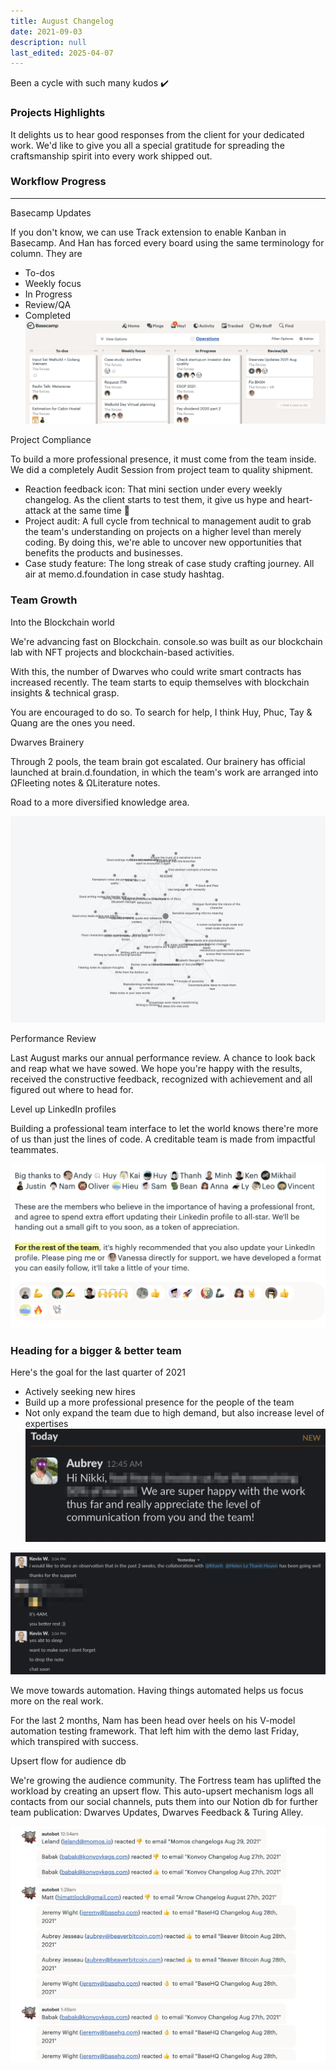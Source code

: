 ```yaml
---
title: August Changelog
date: 2021-09-03
description: null
last_edited: 2025-04-07
---
```


Been a cycle with such many kudos ✔️

### Projects Highlights

It delights us to hear good responses from the client for your dedicated work. We'd like to give you all a special gratitude for spreading the craftsmanship spirit into every work shipped out.

### Workflow Progress

---

Basecamp Updates

If you don't know, we can use Track extension to enable Kanban in Basecamp. And Han has forced every board using the same terminology for column. They are

- To-dos
- Weekly focus
- In Progress
- Review/QA
- Completed
  ![](assets/notion-image-1744006946675-eivlv.webp)

Project Compliance

To build a more professional presence, it must come from the team inside. We did a completely Audit Session from project team to quality shipment.

- Reaction feedback icon: That mini section under every weekly changelog. As the client starts to test them, it give us hype and heart-attack at the same time 🥲
- Project audit: A full cycle from technical to management audit to grab the team's understanding on projects on a higher level than merely coding. By doing this, we're able to uncover new opportunities that benefits the products and businesses.
- Case study feature: The long streak of case study crafting journey. All air at memo.d.foundation in case study hashtag.

### Team Growth

Into the Blockchain world

We're advancing fast on Blockchain. console.so was built as our blockchain lab with NFT projects and blockchain-based activities.

With this, the number of Dwarves who could write smart contracts has increased recently. The team starts to equip themselves with blockchain insights & technical grasp.

You are encouraged to do so. To search for help, I think Huy, Phuc, Tay & Quang are the ones you need.

Dwarves Brainery

Through 2 pools, the team brain got escalated. Our brainery has official launched at brain.d.foundation, in which the team's work are arranged into ΩFleeting notes & ΩLiterature notes.

Road to a more diversified knowledge area.

![](assets/notion-image-1744006947065-4iixd.webp)

Performance Review

Last August marks our annual performance review. A chance to look back and reap what we have sowed. We hope you're happy with the results, received the constructive feedback, recognized with achievement and all figured out where to head for.

Level up LinkedIn profiles

Building a professional team interface to let the world knows there're more of us than just the lines of code. A creditable team is made from impactful teammates.

![](assets/notion-image-1744006947625-gk629.webp)

### Heading for a bigger & better team

Here's the goal for the last quarter of 2021

- Actively seeking new hires
- Build up a more professional presence for the people of the team
- Not only expand the team due to high demand, but also increase level of expertises
  ![](assets/notion-image-1744006947990-egark.webp)

![](assets/notion-image-1744006948330-d00vd.webp)

We move towards automation. Having things automated helps us focus more on the real work.

For the last 2 months, Nam has been head over heels on his V-model automation testing framework. That left him with the demo last Friday, which transpired with success.

Upsert flow for audience db

We're growing the audience community. The Fortress team has uplifted the workload by creating an upsert flow. This auto-upsert mechanism logs all contacts from our social channels, puts them into our Notion db for further team publication: Dwarves Updates, Dwarves Feedback & Turing Alley.

![](assets/notion-image-1744006948693-9i94d.webp)
